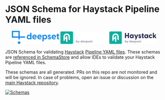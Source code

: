 # JSON Schema for Haystack Pipeline YAML files

<p align="center" float="left">
  <img alt="" src="https://raw.githubusercontent.com/deepset-ai/.github/main/deepset-logo-colored.png" width="30%"/>
  <img alt="" src="https://raw.githubusercontent.com/deepset-ai/.github/main/haystack-logo-colored-on-dark.png#gh-dark-mode-only" width="30%"/>
  <img alt="" src="https://raw.githubusercontent.com/deepset-ai/.github/main/haystack-logo-colored.png#gh-light-mode-only" width="30%"/>
</p>

JSON Schema for validating [Haystack](https://haystack.deepset.ai/) [Pipeline YAML files](https://docs.haystack.deepset.ai/docs/pipelines#yaml-file-definitions). These schemas are [referenced in SchemaStore](https://www.schemastore.org/json/) and allow IDEs to validate your Haystack Pipeline YAML files.

These schemas are all generated. PRs on this repo are not monitored and will be ignored. In case of problems, open an issue or discussion on the [main Haystack repository](https://github.com/deepset-ai/haystack).

<a href="https://github.com/deepset-ai/haystack-json-schema/actions/workflows/schemas.yml">
    <img alt="Schemas" src="https://github.com/deepset-ai/haystack-json-schema/actions/workflows/schemas.yml/badge.svg">
</a>
